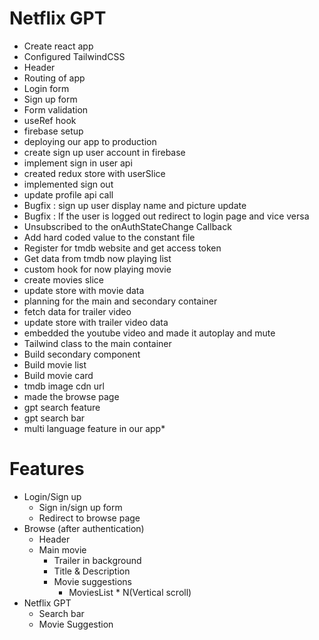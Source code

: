 # Netflix GPT

- Create react app
- Configured TailwindCSS
- Header
- Routing of app
- Login form
- Sign up form
- Form validation
- useRef hook
- firebase setup
- deploying our app to production
- create sign up user account in firebase
- implement sign in user api
- created redux store with userSlice
- implemented sign out
- update profile api call
- Bugfix : sign up user display name and picture update
- Bugfix : If the user is logged out redirect to login page and vice versa
- Unsubscribed to the onAuthStateChange Callback 
- Add hard coded value to the constant file
- Register for tmdb website and get access token
- Get data from tmdb now playing list
- custom hook for now playing movie
- create movies slice
- update store with movie data
- planning for the main and secondary container
- fetch data for trailer video
- update store with trailer video data
- embedded the youtube video and made it autoplay and mute
- Tailwind class to the main container
- Build secondary component
- Build movie list
- Build movie card
- tmdb image cdn url
- made the browse page 
- gpt search feature
- gpt search bar
- multi language feature in our app*

# Features

- Login/Sign up
  - Sign in/sign up form
  - Redirect to browse page
- Browse (after authentication)
  - Header
  - Main movie
    - Trailer in background
    - Title & Description
    - Movie suggestions
      - MoviesList \* N(Vertical scroll)
- Netflix GPT
  - Search bar
  - Movie Suggestion
